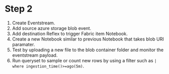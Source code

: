 # Step 2

1. Create Eventstream.
2. Add source azure storage blob event.
3. Add destination Reflex to trigger Fabric item Notebook.
4. Create a new Notebook similar to previous Notebook that takes blob URI paramater.
5. Test by uploading a new file to the blob container folder and monitor the eventstream payload.
6. Run queryset to sample or count new rows by using a filter such as `| where ingestion_time()>=ago(5m)`.
